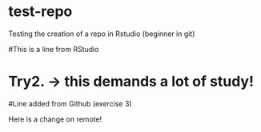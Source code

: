 # test-repo
Testing the creation of a repo in Rstudio (beginner in git)

#This is a line from RStudio

# Try2. -> this demands a lot of study!
#Line added from Github (exercise 3) 

Here is a change on remote!
